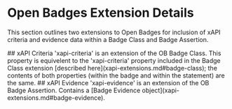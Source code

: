 # Open Badges Extension Details
This section outlines two extensions to Open Badges for inclusion of xAPI criteria and evidence 
data within a Badge Class and Badge Assertion. 

<a name="xapi-criteria">
## xAPI Criteria
'xapi-criteria' is an extension of the OB Badge Class. This property is equivelent to the 'xapi-criteria'
property included in the Badge Class extension [described here](xapi-extensions.md#badge-class); the contents of both
properties (within the badge and within the statement) are the same. 

<a name="xapi-evidence">
## xAPI Evidence
'xapi-evidence' is an extension of the OB Badge Assertion. Contains a [Badge Evidence object](xapi-extensions.md#badge-evidence).